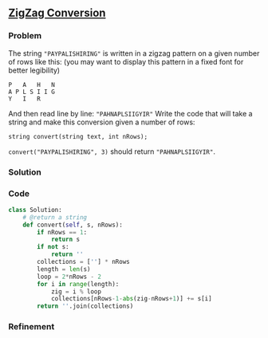## [ZigZag Conversion](https://oj.leetcode.com/problems/zigzag-conversion/)

### Problem

The string `"PAYPALISHIRING"` is written in a zigzag pattern on a given number of rows like this: (you may want to display this pattern in a fixed font for better legibility)

```
P   A   H   N
A P L S I I G
Y   I   R
```

And then read line by line: `"PAHNAPLSIIGYIR"`
Write the code that will take a string and make this conversion given a number of rows:
```
string convert(string text, int nRows);
```
`convert("PAYPALISHIRING", 3)` should return `"PAHNAPLSIIGYIR"`.

### Solution


### Code

``` Python
class Solution:
    # @return a string
    def convert(self, s, nRows):
        if nRows == 1:
            return s
        if not s:
            return ''
        collections = [''] * nRows
        length = len(s)
        loop = 2*nRows - 2
        for i in range(length):
            zig = i % loop
            collections[nRows-1-abs(zig-nRows+1)] += s[i]
        return ''.join(collections)
```

### Refinement

